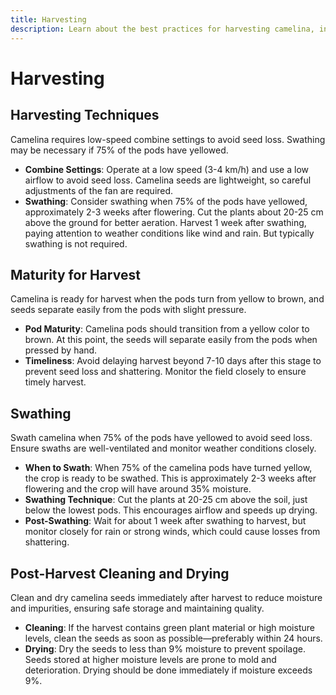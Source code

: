 ```yaml
---
title: Harvesting
description: Learn about the best practices for harvesting camelina, including timing, techniques, and post-harvest handling.
---
```

# Harvesting

## Harvesting Techniques

Camelina requires low-speed combine settings to avoid seed loss. Swathing may be necessary if 75% of the pods have yellowed.

- **Combine Settings**: Operate at a low speed (3-4 km/h) and use a low airflow to avoid seed loss. Camelina seeds are lightweight, so careful adjustments of the fan are required.
- **Swathing**: Consider swathing when 75% of the pods have yellowed, approximately 2-3 weeks after flowering. Cut the plants about 20-25 cm above the ground for better aeration. Harvest 1 week after swathing, paying attention to weather conditions like wind and rain. But typically swathing is not required. 

## Maturity for Harvest

Camelina is ready for harvest when the pods turn from yellow to brown, and seeds separate easily from the pods with slight pressure.

- **Pod Maturity**: Camelina pods should transition from a yellow color to brown. At this point, the seeds will separate easily from the pods when pressed by hand.
- **Timeliness**: Avoid delaying harvest beyond 7-10 days after this stage to prevent seed loss and shattering. Monitor the field closely to ensure timely harvest.

## Swathing

Swath camelina when 75% of the pods have yellowed to avoid seed loss. Ensure swaths are well-ventilated and monitor weather conditions closely.

- **When to Swath**: When 75% of the camelina pods have turned yellow, the crop is ready to be swathed. This is approximately 2-3 weeks after flowering and the crop will have around 35% moisture.
- **Swathing Technique**: Cut the plants at 20-25 cm above the soil, just below the lowest pods. This encourages airflow and speeds up drying.
- **Post-Swathing**: Wait for about 1 week after swathing to harvest, but monitor closely for rain or strong winds, which could cause losses from shattering.


## Post-Harvest Cleaning and Drying

Clean and dry camelina seeds immediately after harvest to reduce moisture and impurities, ensuring safe storage and maintaining quality.


- **Cleaning**: If the harvest contains green plant material or high moisture levels, clean the seeds as soon as possible—preferably within 24 hours.
- **Drying**: Dry the seeds to less than 9% moisture to prevent spoilage. Seeds stored at higher moisture levels are prone to mold and deterioration. Drying should be done immediately if moisture exceeds 9%.